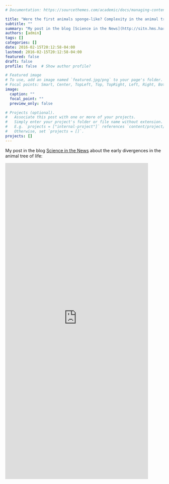 ```yaml
---
# Documentation: https://sourcethemes.com/academic/docs/managing-content/

title: "Were the first animals sponge-like? Complexity in the animal tree of life"
subtitle: ""
summary: "My post in the blog [Science in the News](http://sitn.hms.harvard.edu/flash/2016/were-the-first-animals-sponge-like-complexity-in-the-animal-tree-of-life) about the early divergences in the animal tree of life!"
authors: [admin]
tags: []
categories: []
date: 2016-02-15T20:12:58-04:00
lastmod: 2016-02-15T20:12:58-04:00
featured: false
draft: false
profile: false  # Show author profile?

# Featured image
# To use, add an image named `featured.jpg/png` to your page's folder.
# Focal points: Smart, Center, TopLeft, Top, TopRight, Left, Right, BottomLeft, Bottom, BottomRight.
image:
  caption: ""
  focal_point: ""
  preview_only: false

# Projects (optional).
#   Associate this post with one or more of your projects.
#   Simply enter your project's folder or file name without extension.
#   E.g. `projects = ["internal-project"]` references `content/project/deep-learning/index.md`.
#   Otherwise, set `projects = []`.
projects: []
---
```


My post in the blog [Science in the News](http://sitn.hms.harvard.edu/flash/2016/were-the-first-animals-sponge-like-complexity-in-the-animal-tree-of-life) about the early divergences in the animal tree of life:

<iframe
  src="http://sitn.hms.harvard.edu/flash/2016/were-the-first-animals-sponge-like-complexity-in-the-animal-tree-of-life"
  width="90%"
  height="1000px"
  style="border:none;">
</iframe>
